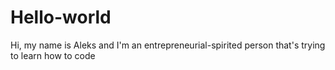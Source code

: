 # Hello-world
Hi, my name is Aleks and I'm an entrepreneurial-spirited person that's trying to learn how to code
